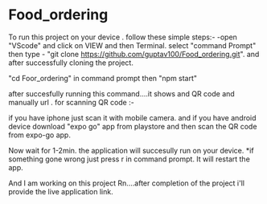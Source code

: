 # Food_ordering


To run this project on your device .
follow these simple steps:-
-open "VScode" and click on VIEW and then Terminal.
select "command Prompt" then type - "git clone https://github.com/guptav100/Food_ordering.git".
and after successfully cloning the project.

"cd Foor_ordering" in command prompt
then "npm start"

after succesfully running this command....it shows and QR code and manually url .
for scanning QR code :- 

if you have iphone just scan it with mobile camera.
and if you have android device download "expo go" app from playstore
and then scan the QR code from expo-go app.


Now wait for 1-2min. the application will succesully run on your device.
*if something gone wrong just press r in command prompt. It will restart the app.

And I am working on this project Rn....after completion of the project
i'll provide the live application link.
